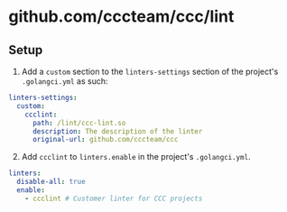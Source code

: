 # github.com/cccteam/ccc/lint

## Setup

1. Add a `custom` section to the `linters-settings` section of the project's `.golangci.yml` as such:

```yml
linters-settings:
  custom:
    ccclint:
      path: /lint/ccc-lint.so
      description: The description of the linter
      original-url: github.com/cccteam/ccc
```

2. Add `ccclint` to `linters.enable` in the project's `.golangci.yml`.

```yml
linters:
  disable-all: true
  enable:
    - ccclint # Customer linter for CCC projects
```
